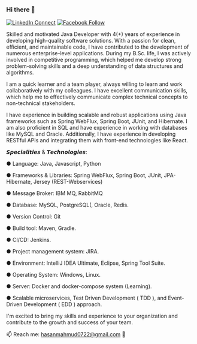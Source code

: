 ### Hi there 👋

[![LinkedIn Connect](https://img.shields.io/badge/%20-Connect-black?color=14171A&labelColor=212121&logo=linkedin&logoColor=ffffff)](https://www.linkedin.com/in/codemechanix/)
[![Facebook Follow](https://img.shields.io/badge/%20-Connect-black?color=14171A&labelColor=1976d2&logo=facebook&logoColor=ffffff)](https://www.facebook.com/codemechanix/)

Skilled and motivated Java Developer with 4(+) years of experience in developing high-quality software solutions. With a passion for clean, efficient, and maintainable code, I have contributed to the development of numerous enterprise-level applications. During my B.Sc. life, I was actively involved in competitive programming, which helped me develop strong problem-solving skills and a deep understanding of data structures and algorithms.

I am a quick learner and a team player, always willing to learn and work collaboratively with my colleagues. I have excellent communication skills, which help me to effectively communicate complex technical concepts to non-technical stakeholders.

I have experience in building scalable and robust applications using Java frameworks such as Spring WebFlux, Spring Boot, JUnit, and Hibernate. I am also proficient in SQL and have experience in working with databases like MySQL and Oracle. Additionally, I have experience in developing RESTful APIs and integrating them with front-end technologies like React.

𝙎𝙥𝙚𝙘𝙞𝙖𝙡𝙞𝙩𝙞𝙚𝙨 & 𝙏𝙚𝙘𝙝𝙣𝙤𝙡𝙤𝙜𝙞𝙚𝙨:

● Language: Java, Javascript, Python

● Frameworks & Libraries: Spring WebFlux, Spring Boot, JUnit, JPA-Hibernate, Jersey (REST-Webservices)

● Message Broker: IBM MQ, RabbitMQ

● Database: MySQL, PostgreSQL(, Oracle, Redis.

● Version Control: Git

● Build tool: Maven, Gradle.

● CI/CD: Jenkins.

● Project management system: JIRA.

● Environment: IntelliJ IDEA Ultimate, Eclipse, Spring Tool Suite.

● Operating System: Windows, Linux.

● Server: Docker and docker-compose system (Learning).

● Scalable microservices, Test Driven Development ( TDD ), and Event-Driven Development ( EDD ) approach.

I'm excited to bring my skills and experience to your organization and contribute to the growth and success of your team.

<!--
## Github Stats 

<details> 
  <summary><b>Profile Stats</b></summary>
  <br/>
  <p>
    <a href="https://github.com/codemechanix"><img align="center" src="https://github-readme-stats.vercel.app/api?username=codemechanix&show_icons=true&locale=en&theme=react" alt="codemechanix" height="192px"/></a>
	</p>
	<p>
	  <img src="https://github-readme-stats.vercel.app/api/top-langs?username=codemechanix&show_icons=true&locale=en&layout=compact&theme=react" alt="codemechanix" height="192px"/>
	</p>
  </p>
</details>


<details>
  <summary><b>Recent Activity</b></summary>
  <br/>
   <a href="https://github.com/codemechanix"><img alt="Hasan's Activity Graph" src="https://activity-graph.herokuapp.com/graph?username=codemechanix&custom_title=Hasan's%20Contribution%20Graph&theme=react-dark" /></a>
  <br/>
</details>
<br/>

-->
📫 Reach me: hasanmahmud0722@gmail.com 🙂

<!--
<p align="center"> <img src="https://github-readme-stats.vercel.app/api?username=codemechanix&show_icons=true" alt="codemechanix" /> </h1>

- 👯 I’m looking to collaborate on ...
- 🤔 I’m looking for help with ...
- 💬 Ask me about ...
- 😄 Pronouns: ...
- ⚡ Fun fact: ...

[![Hasan's GitHub stats](https://github-readme-stats.vercel.app/api?username=codemechanix)](https://github.com/codemechanix/github-readme-stats)

<!-- ![Repository's Stats](https://github-readme-stats.vercel.app/api/top-langs/?username=codemechanix&theme=blue-green)-->
<!--  [![Top Langs](https://github-readme-stats.vercel.app/api/top-langs/?username=codemechanix&langs_count=15)](https://github.com/codemechanix/github-readme-stats)-->
